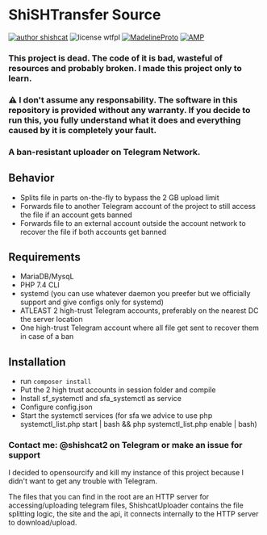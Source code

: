 # ShiSHTransfer Source
[![author shishcat](https://img.shields.io/badge/author-ShiSHcat8214-red)](https://shishc.at)
![license wtfpl](https://img.shields.io/badge/LICENSE-WTFPL-green)
[![MadelineProto](https://img.shields.io/badge/framework--telegram-MadelineProto-yellow)](https://github.com/danog/MadelineProto)
[![AMP](https://img.shields.io/badge/framework--php-AMP-yellow)](https://github.com/amphp/)
### This project is dead. The code of it is bad, wasteful of resources and probably broken. I made this project only to learn.
### ⚠️ I don't assume any responsability. The software in this repository is provided without any warranty. If you decide to run this, you fully understand what it does and everything caused by it is completely your fault.
### A ban-resistant uploader on Telegram Network.
## Behavior
- Splits file in parts on-the-fly to bypass the 2 GB upload limit
- Forwards file to another Telegram account of the project to still access the file if an account gets banned
- Forwards file to an external account outside the account network to recover the file if both accounts get banned
## Requirements
- MariaDB/MysqL
- PHP 7.4 CLI 
- systemd (you can use whatever daemon you preefer but we officially support and give configs only for systemd)
- ATLEAST 2 high-trust Telegram accounts, preferably on the nearest DC the server location
- One high-trust Telegram account where all file get sent to recover them in case of a ban
## Installation
- run `composer install`
- Put the 2 high trust accounts in session folder and compile 
- Install sf_systemctl and sfa_systemctl as service
- Configure config.json
- Start the systemctl services (for sfa we advice to use php systemctl_list.php start | bash && php systemctl_list.php enable | bash)
### Contact me: @shishcat2 on Telegram or make an issue for support
I decided to opensourcify and kill my instance of this project because I didn't want to get any trouble with Telegram.

The files that you can find in the root are an HTTP server for accessing/uploading telegram files, ShishcatUploader contains the file splitting logic, the site and the api, it connects internally to the HTTP server to download/upload.
